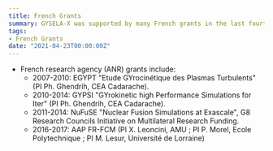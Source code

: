 ```yaml
---
title: French Grants
summary: GYSELA-X was supported by many French grants in the last fourteen years.
tags:
- French Grants
date: "2021-04-23T00:00:00Z"
---
```

- French research agency (ANR) grants include:
  - 2007-2010: EGYPT "Etude GYrocinétique des Plasmas Turbulents" (PI Ph. Ghendrih, CEA Cadarache).
  - 2010-2014: GYPSI "GYrokinetic high Performance Simulations for Iter" (PI Ph. Ghendrih, CEA Cadarache).
  - 2011-2014: NuFuSE "Nuclear Fusion Simulations at Exascale", G8 Research Councils Initiative on Multilateral Research Funding.
  - 2016-2017: AAP FR-FCM (PI X. Leoncini, AMU ; PI P. Morel, Ecole Polytechnique ; PI M. Lesur, Université de Lorraine)
